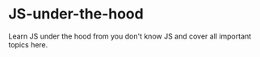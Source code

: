# JS-under-the-hood
Learn JS under the hood from you don't know JS and cover all important topics here.
